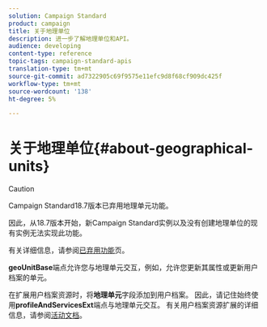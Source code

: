 ```yaml
---
solution: Campaign Standard
product: campaign
title: 关于地理单位
description: 进一步了解地理单位和API。
audience: developing
content-type: reference
topic-tags: campaign-standard-apis
translation-type: tm+mt
source-git-commit: ad7322905c69f9575e11efc9d8f68cf909dc425f
workflow-type: tm+mt
source-wordcount: '138'
ht-degree: 5%

---
```



# 关于地理单位{#about-geographical-units}

>[!CAUTION]
>
>Campaign Standard18.7版本已弃用地理单元功能。
>
>因此，从18.7版本开始，新Campaign Standard实例以及没有创建地理单位的现有实例无法实现此功能。
>
>有关详细信息，请参阅<a href="https://experienceleague.adobe.com/docs/campaign-standard/using/release-notes/deprecated-features.html?lang=zh-Hans#release-notes">已弃用功能</a>页。

**geoUnitBase**&#x200B;端点允许您与地理单元交互，例如，允许您更新其属性或更新用户档案的单元。

在扩展用户档案资源时，将&#x200B;**地理单元**&#x200B;字段添加到用户档案。 因此，请记住始终使用&#x200B;**profileAndServicesExt**&#x200B;端点与地理单元交互。 有关用户档案资源扩展的详细信息，请参阅[活动文档](https://helpx.adobe.com/campaign/standard/administration/using/organizational-units.html#partitioning-profiles)。

